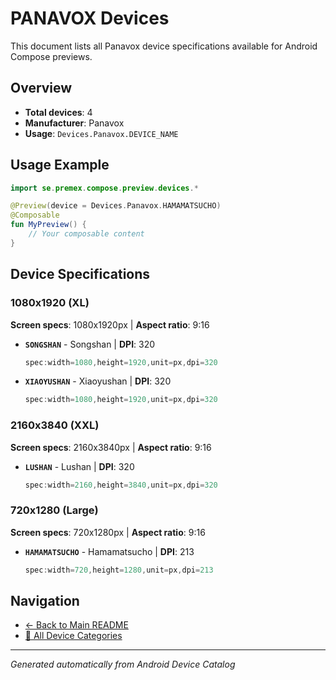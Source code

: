 # PANAVOX Devices

This document lists all Panavox device specifications available for Android Compose previews.

## Overview

- **Total devices**: 4
- **Manufacturer**: Panavox
- **Usage**: `Devices.Panavox.DEVICE_NAME`

## Usage Example

```kotlin
import se.premex.compose.preview.devices.*

@Preview(device = Devices.Panavox.HAMAMATSUCHO)
@Composable
fun MyPreview() {
    // Your composable content
}
```

## Device Specifications

### 1080x1920 (XL)

**Screen specs**: 1080x1920px | **Aspect ratio**: 9:16

- **`SONGSHAN`** - Songshan | **DPI**: 320
  ```kotlin
  spec:width=1080,height=1920,unit=px,dpi=320
  ```

- **`XIAOYUSHAN`** - Xiaoyushan | **DPI**: 320
  ```kotlin
  spec:width=1080,height=1920,unit=px,dpi=320
  ```

### 2160x3840 (XXL)

**Screen specs**: 2160x3840px | **Aspect ratio**: 9:16

- **`LUSHAN`** - Lushan | **DPI**: 320
  ```kotlin
  spec:width=2160,height=3840,unit=px,dpi=320
  ```

### 720x1280 (Large)

**Screen specs**: 720x1280px | **Aspect ratio**: 9:16

- **`HAMAMATSUCHO`** - Hamamatsucho | **DPI**: 213
  ```kotlin
  spec:width=720,height=1280,unit=px,dpi=213
  ```

## Navigation

- [← Back to Main README](../../README.md)
- [📱 All Device Categories](../README.md)

---
*Generated automatically from Android Device Catalog*
